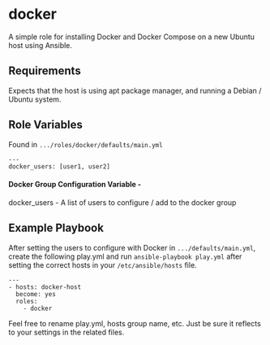 docker
=========

A simple role for installing Docker and Docker Compose on a new Ubuntu host using Ansible. 

Requirements
------------

Expects that the host is using apt package manager, and running a Debian / Ubuntu system. 

Role Variables
--------------

Found in `.../roles/docker/defaults/main.yml`
```
---
docker_users: [user1, user2]
```

#### Docker Group Configuration Variable - 

docker_users - A list of users to configure / add to the docker group

Example Playbook
----------------

After setting the users to configure with Docker in `.../defaults/main.yml`, create the following play.yml and run `ansible-playbook play.yml` after setting the correct hosts in your `/etc/ansible/hosts` file.

```
---
- hosts: docker-host
  become: yes
  roles:
    - docker
```

Feel free to rename play.yml, hosts group name, etc. Just be sure it reflects to your settings in the related files.

